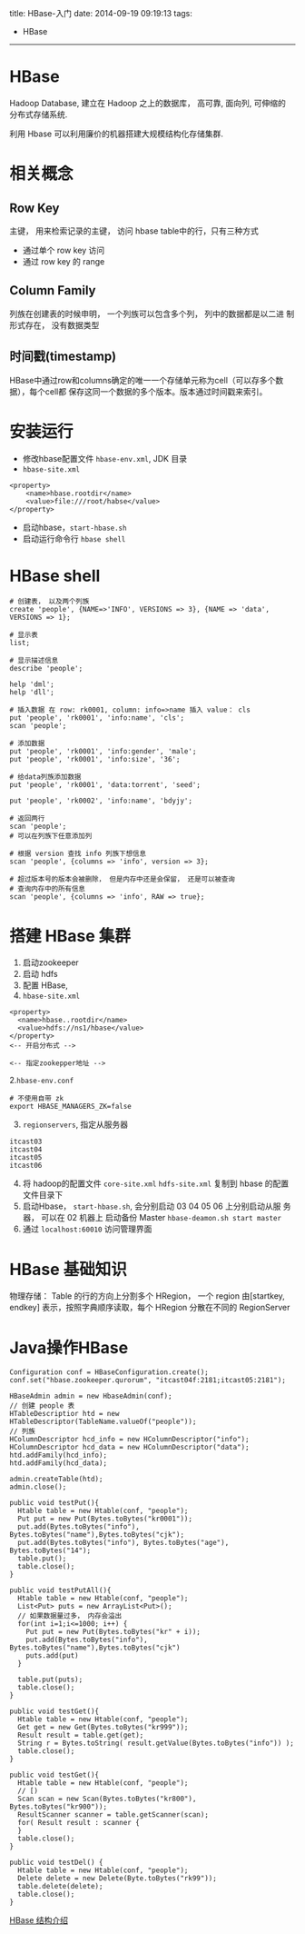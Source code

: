 title: HBase-入门
date: 2014-09-19 09:19:13
tags:
- HBase
---


# HBase #

Hadoop Database, 建立在 Hadoop 之上的数据库， 高可靠, 面向列, 可伸缩的
分布式存储系统.

利用 Hbase 可以利用廉价的机器搭建大规模结构化存储集群.

# 相关概念 #

## Row Key ##

主键， 用来检索记录的主键， 访问 hbase table中的行，只有三种方式
* 通过单个 row key 访问
* 通过 row key 的 range

## Column Family ##

列族在创建表的时候申明， 一个列族可以包含多个列， 列中的数据都是以二进
制形式存在， 没有数据类型

## 时间戳(timestamp) ##

HBase中通过row和columns确定的唯一一个存储单元称为cell（可以存多个数据），每个cell都
保存这同一个数据的多个版本。版本通过时间戳来索引。

# 安装运行 #

* 修改hbase配置文件 `hbase-env.xml`, JDK 目录
* `hbase-site.xml`
~~~~~~
<property>
    <name>hbase.rootdir</name>
    <value>file:///root/habse</value>
</property>
~~~~~~
* 启动hbase，`start-hbase.sh`
* 启动运行命令行 `hbase shell`

# HBase shell #

~~~~~~
# 创建表， 以及两个列族
create 'people', {NAME=>'INFO', VERSIONS => 3}, {NAME => 'data',
VERSIONS => 1};

# 显示表
list;

# 显示描述信息
describe 'people';

help 'dml';
help 'dll';

# 插入数据 在 row: rk0001, column: info=>name 插入 value： cls
put 'people', 'rk0001', 'info:name', 'cls';
scan 'people';

# 添加数据
put 'people', 'rk0001', 'info:gender', 'male';
put 'people', 'rk0001', 'info:size', '36';

# 给data列族添加数据
put 'people', 'rk0001', 'data:torrent', 'seed';

put 'people', 'rk0002', 'info:name', 'bdyjy';

# 返回两行
scan 'people';
# 可以在列族下任意添加列

# 根据 version 查找 info 列族下想信息
scan 'people', {columns => 'info', version => 3};

# 超过版本号的版本会被删除， 但是内存中还是会保留， 还是可以被查询
# 查询内存中的所有信息
scan 'people', {columns => 'info', RAW => true};

~~~~~~

# 搭建 HBase 集群 #

1. 启动zookeeper
2. 启动 hdfs
3. 配置 HBase, 
  1. `hbase-site.xml`
~~~~~~
<property>
  <name>hbase..rootdir</name>
  <value>hdfs://ns1/hbase</value>
</property>
<-- 开启分布式 -->

<-- 指定zookepper地址 -->
~~~~~~
  2.`hbase-env.conf`
~~~~~~
# 不使用自带 zk
export HBASE_MANAGERS_ZK=false
~~~~~~  
  3. `regionservers`, 指定从服务器
~~~~~~
itcast03
itcast04
itcast05
itcast06
~~~~~~
  4. 将 hadoop的配置文件 `core-site.xml` `hdfs-site.xml` 复制到 hbase 的配置文件目录下
4. 启动Hbase， `start-hbase.sh`, 会分别启动 03 04 05 06 上分别启动从服
务器， 可以在 02 机器上 启动备份 Master `hbase-deamon.sh start master`
5. 通过 `localhost:60010` 访问管理界面

# HBase 基础知识 #

物理存储：
Table 的行的方向上分割多个 HRegion， 一个 region 由[startkey, endkey]
表示，按照字典顺序读取，每个 HRegion 分散在不同的 RegionServer

# Java操作HBase #

~~~~~
Configuration conf = HBaseConfiguration.create();
conf.set("hbase.zookeeper.qurorum", "itcast04f:2181;itcast05:2181");

HBaseAdmin admin = new HbaseAdmin(conf);
// 创建 people 表
HTableDescriptior htd = new
HTableDescriptor(TableName.valueOf("people"));
// 列族
HColumnDescriptor hcd_info = new HColumnDescriptor("info");
HColumnDescriptor hcd_data = new HColumnDescriptor("data");
htd.addFamily(hcd_info);
htd.addFamily(hcd_data);

admin.createTable(htd);
admin.close();
~~~~~

~~~~~
public void testPut(){
  Htable table = new Htable(conf, "people");
  Put put = new Put(Bytes.toBytes("kr0001"));
  put.add(Bytes.toBytes("info"), Bytes.toBytes("name"),Bytes.toBytes("cjk");
  put.add(Bytes.toBytes("info"), Bytes.toBytes("age"), Bytes.toBytes("14");
  table.put();
  table.close();
}

public void testPutAll(){
  Htable table = new Htable(conf, "people");
  List<Put> puts = new ArrayList<Put>();
  // 如果数据量过多， 内存会溢出
  for(int i=1;i<=1000; i++) {
    Put put = new Put(Bytes.toBytes("kr" + i));
    put.add(Bytes.toBytes("info"), Bytes.toBytes("name"),Bytes.toBytes("cjk")
    puts.add(put)
  }

  table.put(puts);
  table.close();
}

public void testGet(){
  Htable table = new Htable(conf, "people");
  Get get = new Get(Bytes.toBytes("kr999"));
  Result result = table.get(get);
  String r = Bytes.toString( result.getValue(Bytes.toBytes("info")) );
  table.close();
}

public void testGet(){
  Htable table = new Htable(conf, "people");
  // [)
  Scan scan = new Scan(Bytes.toBytes("kr800"), Bytes.toBytes("kr900"));
  ResultScanner scanner = table.getScanner(scan);
  for( Result result : scanner {
  }
  table.close();
}

public void testDel() {
  Htable table = new Htable(conf, "people");
  Delete delete = new Delete(Byte.toBytes("rk99"));
  table.delete(delete);
  table.close();
}
~~~~~

[HBase 结构介绍](http://jiajun.iteye.com/blog/899632)
